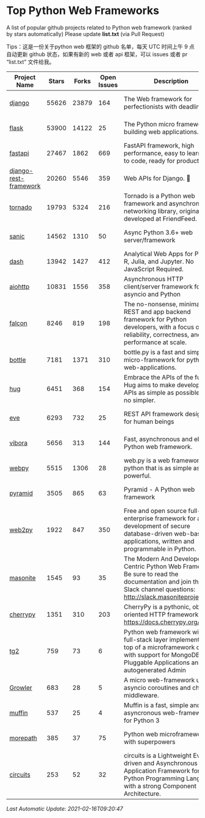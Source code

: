 # Top Python Web Frameworks
A list of popular github projects related to Python web framework (ranked by stars automatically)
Please update **list.txt** (via Pull Request)

Tips：这是一份关于python web 框架的 github 名单，每天 UTC 时间上午 9 点自动更新 github 状态，如果有新的 web 或者 api 框架，可以 issues 或者 pr “list.txt” 文件给我。

| Project Name | Stars | Forks | Open Issues | Description | Last Commit |
| ------------ | ----- | ----- | ----------- | ----------- | ----------- |
| [django](https://github.com/django/django) | 55626 | 23879 | 164 | The Web framework for perfectionists with deadlines. | 2021-02-15 09:25:11 |
| [flask](https://github.com/pallets/flask) | 53900 | 14122 | 25 | The Python micro framework for building web applications. | 2021-02-09 02:32:18 |
| [fastapi](https://github.com/tiangolo/fastapi) | 27467 | 1862 | 669 | FastAPI framework, high performance, easy to learn, fast to code, ready for production | 2021-02-07 18:27:26 |
| [django-rest-framework](https://github.com/encode/django-rest-framework) | 20260 | 5546 | 359 | Web APIs for Django. 🎸 | 2021-01-06 13:13:34 |
| [tornado](https://github.com/tornadoweb/tornado) | 19793 | 5324 | 216 | Tornado is a Python web framework and asynchronous networking library, originally developed at FriendFeed. | 2021-02-04 02:40:24 |
| [sanic](https://github.com/sanic-org/sanic) | 14562 | 1310 | 50 | Async Python 3.6+ web server/framework | Build fast. Run fast. | 2021-02-16 08:09:12 |
| [dash](https://github.com/plotly/dash) | 13942 | 1427 | 412 | Analytical Web Apps for Python, R, Julia, and Jupyter. No JavaScript Required. | 2021-02-15 19:52:46 |
| [aiohttp](https://github.com/aio-libs/aiohttp) | 10831 | 1556 | 358 | Asynchronous HTTP client/server framework for asyncio and Python | 2021-02-15 19:02:26 |
| [falcon](https://github.com/falconry/falcon) | 8246 | 819 | 198 | The no-nonsense, minimalist REST and app backend framework for Python developers, with a focus on reliability, correctness, and performance at scale. | 2021-02-14 20:30:58 |
| [bottle](https://github.com/bottlepy/bottle) | 7181 | 1371 | 310 | bottle.py is a fast and simple micro-framework for python web-applications. | 2021-01-01 15:17:44 |
| [hug](https://github.com/hugapi/hug) | 6451 | 368 | 154 | Embrace the APIs of the future. Hug aims to make developing APIs as simple as possible, but no simpler. | 2020-08-10 05:07:26 |
| [eve](https://github.com/pyeve/eve) | 6293 | 732 | 25 | REST API framework designed for human beings | 2021-02-07 09:31:02 |
| [vibora](https://github.com/vibora-io/vibora) | 5656 | 313 | 144 | Fast, asynchronous and elegant Python web framework. | 2019-02-11 10:54:12 |
| [webpy](https://github.com/webpy/webpy) | 5515 | 1306 | 28 | web.py is a web framework for python that is as simple as it is powerful.  | 2021-01-07 07:23:53 |
| [pyramid](https://github.com/Pylons/pyramid) | 3505 | 865 | 63 | Pyramid - A Python web framework | 2021-02-03 20:23:08 |
| [web2py](https://github.com/web2py/web2py) | 1922 | 847 | 350 | Free and open source full-stack enterprise framework for agile development of secure database-driven web-based applications, written and programmable in Python. | 2021-02-03 08:01:57 |
| [masonite](https://github.com/MasoniteFramework/masonite) | 1545 | 93 | 35 | The Modern And Developer Centric Python Web Framework. Be sure to read the documentation and join the Slack channel questions: http://slack.masoniteproject.com | 2021-02-07 14:39:50 |
| [cherrypy](https://github.com/cherrypy/cherrypy) | 1351 | 310 | 203 | CherryPy is a pythonic, object-oriented HTTP framework.      https://docs.cherrypy.org/ | 2021-01-17 23:39:22 |
| [tg2](https://github.com/TurboGears/tg2) | 759 | 73 | 6 | Python web framework with full-stack layer implemented on top of a microframework core with support for MongoDB, Pluggable Applications and autogenerated Admin | 2020-10-08 07:18:07 |
| [Growler](https://github.com/pyGrowler/Growler) | 683 | 28 | 5 | A micro web-framework using asyncio coroutines and chained middleware. | 2020-03-08 07:51:41 |
| [muffin](https://github.com/klen/muffin) | 537 | 25 | 4 | Muffin is a fast, simple and asyncronous web-framework for Python 3 | 2021-02-14 13:02:51 |
| [morepath](https://github.com/morepath/morepath) | 385 | 37 | 75 | Python web microframework with superpowers | 2021-01-23 15:04:22 |
| [circuits](https://github.com/circuits/circuits) | 253 | 52 | 32 | circuits is a Lightweight Event driven and Asynchronous Application Framework for the Python Programming Language with a strong Component Architecture. | 2020-12-16 08:37:47 |

*Last Automatic Update: 2021-02-16T09:20:47*